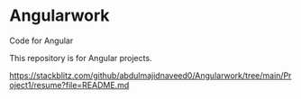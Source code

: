 # Angularwork

Code for Angular

This repository is for Angular projects.

https://stackblitz.com/github/abdulmajidnaveed0/Angularwork/tree/main/Project1/resume?file=README.md



